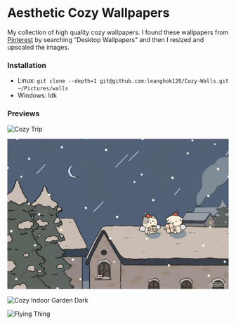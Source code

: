 # Aesthetic Cozy Wallpapers

My collection of high quality cozy wallpapers. I found these wallpapers from [Pinterest](https://pinterest.com) by searching "Desktop Wallpapers" and then I resized and upscaled the images.

### Installation

- Linux: `git clone --depth=1 git@github.com:leanghok120/Cozy-Walls.git ~/Pictures/walls`
- Windows: Idk

### Previews

![Cozy Trip](./cozy-trip.jpg)

![Christmas Night](./christmas-night-cartoon.jpg)

![Cozy Indoor Garden Dark](./green-indoor-garden.jpg)

![Flying Thing](./sky-flying-thing.jpeg)
